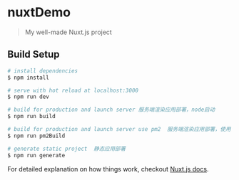 # nuxtDemo

> My well-made Nuxt.js project

## Build Setup

``` bash
# install dependencies
$ npm install

# serve with hot reload at localhost:3000
$ npm run dev

# build for production and launch server 服务端渲染应用部署，node启动
$ npm run build

# build for production and launch server use pm2  服务端渲染应用部署，使用 pm2 做进程守护
$ npm run pm2Build

# generate static project  静态应用部署
$ npm run generate
```

For detailed explanation on how things work, checkout [Nuxt.js docs](https://nuxtjs.org).
